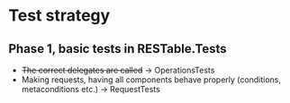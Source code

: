 # Test strategy

## Phase 1, basic tests in RESTable.Tests

- ~~The correct delegates are called~~ -> OperationsTests
- Making requests, having all components behave properly (conditions, metaconditions etc.) -> RequestTests
